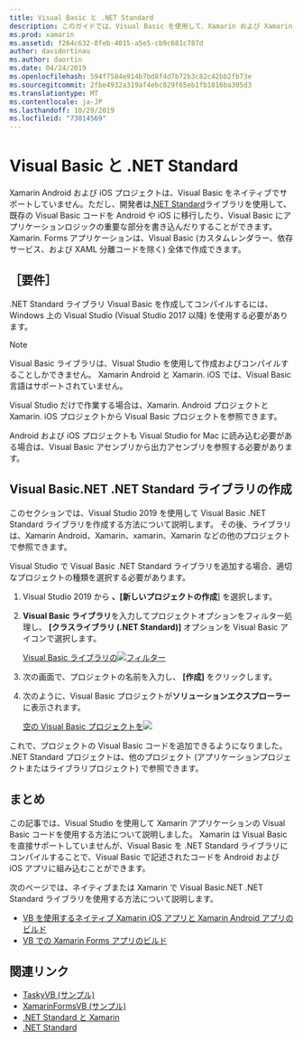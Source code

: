 ```yaml
---
title: Visual Basic と .NET Standard
description: このガイドでは、Visual Basic を使用して、Xamarin および Xamarin Android を対象とするソリューションで使用できるプロジェクトを .NET Standard 作成する方法について説明します。
ms.prod: xamarin
ms.assetid: f264c632-8feb-4015-a5e5-cb9c681c787d
author: davidortinau
ms.author: daortin
ms.date: 04/24/2019
ms.openlocfilehash: 594f7584e914b7bd8f4d7b72b3c82c42bb2fb73e
ms.sourcegitcommit: 2fbe4932a319af4ebc829f65eb1fb1816ba305d3
ms.translationtype: MT
ms.contentlocale: ja-JP
ms.lasthandoff: 10/29/2019
ms.locfileid: "73014569"
---
```

# <a name="visual-basic-and-net-standard"></a>Visual Basic と .NET Standard

Xamarin Android および iOS プロジェクトは、Visual Basic をネイティブでサポートしていません。ただし、開発者は[.NET Standard](~/cross-platform/app-fundamentals/net-standard.md)ライブラリを使用して、既存の Visual Basic コードを Android や iOS に移行したり、Visual Basic にアプリケーションロジックの重要な部分を書き込んだりすることができます。 Xamarin. Forms アプリケーションは、Visual Basic (カスタムレンダラー、依存サービス、および XAML 分離コードを除く) 全体で作成できます。

## <a name="requirements"></a>［要件］

.NET Standard ライブラリ Visual Basic を作成してコンパイルするには、Windows 上の Visual Studio (Visual Studio 2017 以降) を使用する必要があります。

> [!NOTE]
> Visual Basic ライブラリは、Visual Studio を使用して作成およびコンパイルすることしかできません。 Xamarin Android と Xamarin. iOS では、Visual Basic 言語はサポートされていません。
>
> Visual Studio だけで作業する場合は、Xamarin. Android プロジェクトと Xamarin. iOS プロジェクトから Visual Basic プロジェクトを参照できます。
>
> Android および iOS プロジェクトも Visual Studio for Mac に読み込む必要がある場合は、Visual Basic アセンブリから出力アセンブリを参照する必要があります。

## <a name="creating-a-visual-basicnet-net-standard-library"></a>Visual Basic.NET .NET Standard ライブラリの作成

このセクションでは、Visual Studio 2019 を使用して Visual Basic .NET Standard ライブラリを作成する方法について説明します。
その後、ライブラリは、Xamarin Android、Xamarin、xamarin、Xamarin などの他のプロジェクトで参照できます。

Visual Studio で Visual Basic .NET Standard ライブラリを追加する場合、適切なプロジェクトの種類を選択する必要があります。

1. Visual Studio 2019 から **、[新しいプロジェクトの作成**] を選択します。

2. **Visual Basic ライブラリ**を入力してプロジェクトオプションをフィルター処理し、 **[クラスライブラリ (.NET Standard)]** オプションを Visual Basic アイコンで選択します。

    [Visual Basic ライブラリの![フィルター](xamarin-forms-images/06-sml.png)](xamarin-forms-images/06.png#lightbox)

3. 次の画面で、プロジェクトの名前を入力し、 **[作成]** をクリックします。

4. 次のように、Visual Basic プロジェクトが**ソリューションエクスプローラー**に表示されます。

    [空の Visual Basic プロジェクトを![](images/new-library-sml.png)](images/new-library.png#lightbox)

これで、プロジェクトの Visual Basic コードを追加できるようになりました。 .NET Standard プロジェクトは、他のプロジェクト (アプリケーションプロジェクトまたはライブラリプロジェクト) で参照できます。

## <a name="summary"></a>まとめ

この記事では、Visual Studio を使用して Xamarin アプリケーションの Visual Basic コードを使用する方法について説明しました。 Xamarin は Visual Basic を直接サポートしていませんが、Visual Basic を .NET Standard ライブラリにコンパイルすることで、Visual Basic で記述されたコードを Android および iOS アプリに組み込むことができます。

次のページでは、ネイティブまたは Xamarin で Visual Basic.NET .NET Standard ライブラリを使用する方法について説明します。

- [VB を使用するネイティブ Xamarin iOS アプリと Xamarin Android アプリのビルド](native-apps.md)
- [VB での Xamarin Forms アプリのビルド](xamarin-forms.md)

## <a name="related-links"></a>関連リンク

- [TaskyVB (サンプル)](https://docs.microsoft.com/samples/xamarin/mobile-samples/visualbasic-taskyvb/)
- [XamarinFormsVB (サンプル)](https://docs.microsoft.com/samples/xamarin/mobile-samples/visualbasic-xamarinformsvb/)
- [.NET Standard と Xamarin](~/cross-platform/app-fundamentals/net-standard.md)
- [.NET Standard](/dotnet/standard/net-standard/)
